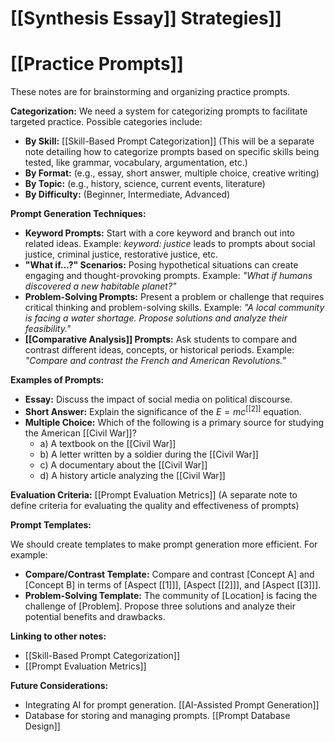# [[Synthesis Essay]] Strategies]]
# [[Practice Prompts]]

These notes are for brainstorming and organizing practice prompts.

**Categorization:**  We need a system for categorizing prompts to facilitate targeted practice.  Possible categories include:

* **By Skill:** [[Skill-Based Prompt Categorization]]  (This will be a separate note detailing how to categorize prompts based on specific skills being tested, like grammar, vocabulary, argumentation, etc.)
* **By Format:**  (e.g., essay, short answer, multiple choice, creative writing)
* **By Topic:** (e.g., history, science, current events, literature)
* **By Difficulty:** (Beginner, Intermediate, Advanced)


**Prompt Generation Techniques:**

* **Keyword Prompts:** Start with a core keyword and branch out into related ideas.  Example: *keyword:  justice*  leads to prompts about social justice, criminal justice, restorative justice, etc.
* **"What if...?" Scenarios:**  Posing hypothetical situations can create engaging and thought-provoking prompts.  Example: *"What if humans discovered a new habitable planet?"*
* **Problem-Solving Prompts:** Present a problem or challenge that requires critical thinking and problem-solving skills. Example: *"A local community is facing a water shortage.  Propose solutions and analyze their feasibility."*
* **[[Comparative Analysis]] Prompts:**  Ask students to compare and contrast different ideas, concepts, or historical periods. Example: *"Compare and contrast the French and American Revolutions."*

**Examples of Prompts:**

* **Essay:**  Discuss the impact of social media on political discourse.
* **Short Answer:** Explain the significance of the $E=mc^[[2]]$ equation.
* **Multiple Choice:** Which of the following is a primary source for studying the American [[Civil War]]?
    * a) A textbook on the [[Civil War]]
    * b) A letter written by a soldier during the [[Civil War]]
    * c) A documentary about the [[Civil War]]
    * d) A history article analyzing the [[Civil War]]

**Evaluation Criteria:** [[Prompt Evaluation Metrics]] (A separate note to define criteria for evaluating the quality and effectiveness of prompts)


**Prompt Templates:**

We should create templates to make prompt generation more efficient. For example:

* **Compare/Contrast Template:**  Compare and contrast [Concept A] and [Concept B] in terms of [Aspect [[1]]], [Aspect [[2]]], and [Aspect [[3]]].
* **Problem-Solving Template:**  The community of [Location] is facing the challenge of [Problem].  Propose three solutions and analyze their potential benefits and drawbacks.


**Linking to other notes:**

* [[Skill-Based Prompt Categorization]]
* [[Prompt Evaluation Metrics]]


**Future Considerations:**

* Integrating AI for prompt generation. [[AI-Assisted Prompt Generation]]
* Database for storing and managing prompts. [[Prompt Database Design]]

